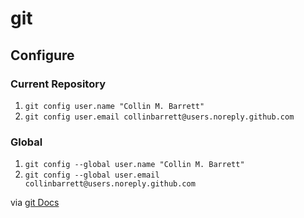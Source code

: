 # git

## Configure

### Current Repository

 1. `git config user.name "Collin M. Barrett"`
 2. `git config user.email collinbarrett@users.noreply.github.com`

### Global

 1. `git config --global user.name "Collin M. Barrett"`
 2. `git config --global user.email collinbarrett@users.noreply.github.com`

via [git Docs](https://git-scm.com/book/en/v2/Getting-Started-First-Time-Git-Setup#_your_identity)
